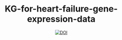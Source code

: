 <h1 align="center">
    KG-for-heart-failure-gene-expression-data
</h1>

<p align="center">
    </a>
    <a href="https://doi.org/10.5281/zenodo.7790931">
        <img src="https://zenodo.org/badge/DOI/10.5281/zenodo.7772555.svg" alt="DOI">
